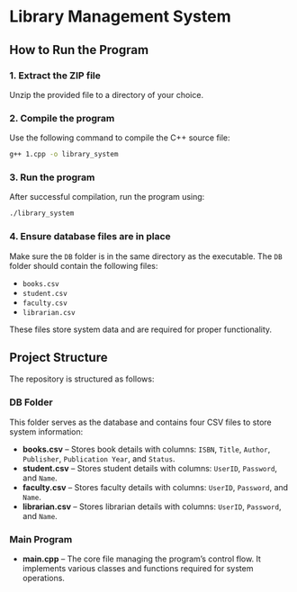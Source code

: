 # Library Management System

## How to Run the Program

### 1. Extract the ZIP file  
Unzip the provided file to a directory of your choice.

### 2. Compile the program  
Use the following command to compile the C++ source file:  
```sh
g++ 1.cpp -o library_system
```

### 3. Run the program  
After successful compilation, run the program using:  
```sh
./library_system
```

### 4. Ensure database files are in place  
Make sure the `DB` folder is in the same directory as the executable. The `DB` folder should contain the following files:  
- `books.csv`
- `student.csv`
- `faculty.csv`
- `librarian.csv`

These files store system data and are required for proper functionality.

## Project Structure
The repository is structured as follows:

### **DB Folder**
This folder serves as the database and contains four CSV files to store system information:

- **books.csv** – Stores book details with columns: `ISBN`, `Title`, `Author`, `Publisher`, `Publication Year`, and `Status`.
- **student.csv** – Stores student details with columns: `UserID`, `Password`, and `Name`.
- **faculty.csv** – Stores faculty details with columns: `UserID`, `Password`, and `Name`.
- **librarian.csv** – Stores librarian details with columns: `UserID`, `Password`, and `Name`.

### **Main Program**
- **main.cpp** – The core file managing the program’s control flow. It implements various classes and functions required for system operations.
